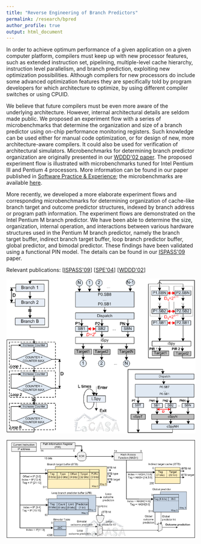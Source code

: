 ```yaml
---
title: "Reverse Engineering of Branch Predictors"
permalink: /research/bpred
author_profile: true
output: html_document
---
```


In order to achieve optimum performance of a given application on a given computer platform, 
compilers must keep up with new processor features, such as extended instruction set, 
pipelining, multiple-level cache hierarchy, instruction level parallelism, and branch prediction, exploiting new optimization possibilities. 
Although compilers for new processors do include some advanced optimization features they are specifically told by program developers 
for which architecture to optimize, by using different compiler switches or using CPUID.  
  
We believe that future compilers must be even more aware of the underlying architecture. 
However, internal architectural details are seldom made public. 
We proposed an experiment flow with a series of microbenchmarks that determine the organization and size of a branch predictor 
using on-chip performance monitoring registers. 
Such knowledge can be used either for manual code optimization, or for design of new, 
more architecture-aware compilers. 
It could also be used for verification of architectural simulators. 
Microbenchmarks for determining branch predictor organization are originally presented in our 
[WDDD'02 paper](../publications/files/milenkovic_WDDD02.pdf). 
The proposed experiment flow is illustrated with microbenchmarks tuned for Intel Pentium III and Pentium 4 processors. 
More information can be found in our paper published in [Software Practice &
Experience](../publications/files/am_spe04.pdf); 
the microbenchmarks are available [here](http://lacasa.uah.edu/index.php/software-data/microbenchmarks-for-determining-branch-predictor-organization).  
  
More recently, we developed a more elaborate experiment flows and corresponding microbenchmarks 
for determining organization of cache-like branch target and outcome predictor structures, 
indexed by branch address or program path information. 
The experiment flows are demonstrated on the Intel Pentium M branch predictor. 
We have been able to determine the size, organization, internal operation, and 
interactions between various hardware structures used in the Pentium M branch predictor, 
namely the branch target buffer, indirect branch target buffer, loop branch predictor buffer, 
global predictor, and bimodal predictor. 
These findings have been validated using a functional PIN model. 
The details can be found in our [ISPASS'09](../publications/files/vuam_ispass09.pdf) paper.


Relevant publications: \[[ISPASS'09](../publications/files/vuam_ispass09.pdf)\]
\[[SPE'04](../publications/files/am_spe04.pdf)\]
\[[WDDD'02](../publications/files/milenkovic_WDDD02.pdf)\]

![](../images/bp_flow_2.png)

![](../images/BP_PentiumM.png)
